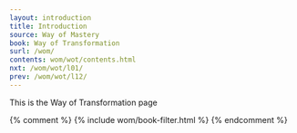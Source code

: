 ```yaml
---
layout: introduction
title: Introduction
source: Way of Mastery
book: Way of Transformation
surl: /wom/
contents: wom/wot/contents.html
nxt: /wom/wot/l01/
prev: /wom/wot/l12/
---
```


This is the Way of Transformation page

{% comment %}
{% include wom/book-filter.html %}
{% endcomment %}

